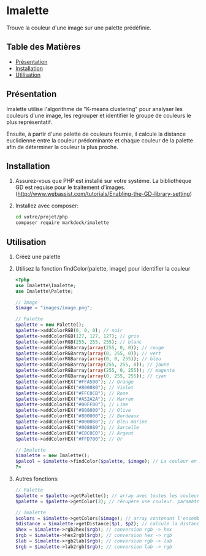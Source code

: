 # Imalette

Trouve la couleur d'une image sur une palette prédéfinie.

## Table des Matières

- [Présentation](#présentation)
- [Installation](#installation)
- [Utilisation](#utilisation)

## Présentation

Imalette utilise l'algorithme de "K-means clustering" pour analyser les couleurs d'une image, les regrouper et identifier le groupe de couleurs le plus représentatif.

Ensuite, à partir d'une palette de couleurs fournie, il calcule la distance euclidienne entre la couleur prédominante et chaque couleur de la palette afin de déterminer la couleur la plus proche.

## Installation

1. Assurez-vous que PHP est installé sur votre système. La bibliothèque GD est requise pour le traitement d'images. (http://www.webassist.com/tutorials/Enabling-the-GD-library-setting)

2. Installez avec composer:
    ```sh
    cd votre/projet/php
    composer require markdock/imalette
    ```

## Utilisation

1. Créez une palette
2. Utilisez la fonction findColor(palette, image) pour identifier la couleur

    ```php
    <?php
    use Imalette\Imalette;
    use Imalette\Palette;

    // Image
    $image = "images/image.png";

    // Palette
    $palette = new Palette();
    $palette->addColorRGB(0, 0, 0); // noir
    $palette->addColorRGB(127, 127, 127); // gris
    $palette->addColorRGB(255, 255, 255); // blanc
    $palette->addColorRGBarray(array(255, 0, 0)); // rouge
    $palette->addColorRGBarray(array(0, 255, 0)); // vert
    $palette->addColorRGBarray(array(0, 0, 255)); // bleu
    $palette->addColorRGBarray(array(255, 255, 0)); // jaune
    $palette->addColorRGBarray(array(255, 0, 255)); // magenta
    $palette->addColorRGBarray(array(0, 255, 255)); // cyan
    $palette->addColorHEX("#FFA500"); // Orange
    $palette->addColorHEX("#800080"); // Violet
    $palette->addColorHEX("#FFC0CB"); // Rose
    $palette->addColorHEX("#A52A2A"); // Marron
    $palette->addColorHEX("#00FF00"); // Lime
    $palette->addColorHEX("#808000"); // Olive
    $palette->addColorHEX("#800000"); // Bordeaux
    $palette->addColorHEX("#000080"); // Bleu marine
    $palette->addColorHEX("#008080"); // Sarcelle
    $palette->addColorHEX("#C0C0C0"); // Argent
    $palette->addColorHEX("#FFD700"); // Or

    // Imalette
    $imalette = new Imalette();
    $palcol = $imalette->findColor($palette, $image); // La couleur en HEX (exemple: #808000)
    ?>
    ```

3. Autres fonctions:

    ```php
    // Palette
    $palette = $palette->getPalette(); // array avec toutes les couleurs en HEX
    $palette = $palette->getColor(3); // récupère une couleur. paramètre id = [ 0 - (n-1) ]

    // Imalette
    $colors = $imalette->getColors($image); // array contenant l'ensemble des pixels de l'image en RGB
    $distance = $imalette->getDistance($p1, $p2); // calcule la distance Euclidenne entre deux points
    $hex = $imalette->rgb2hex($rgb); // conversion rgb -> hex
    $rgb = $imalette->hex2rgb($rgb); // conversion hex -> rgb
    $lab = $imalette->rgb2lab($rgb); // conversion rgb -> lab
    $rgb = $imalette->lab2rgb($rgb); // conversion lab -> rgb
    ```
